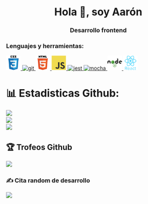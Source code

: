<h1 align="center">Hola 👋, soy Aarón</h1>
<h3 align="center">Desarrollo frontend</h3>

<h3 align="left">Lenguajes y herramientas:</h3>
<p align="left"> <a href="https://www.w3schools.com/css/" target="_blank" rel="noreferrer"> <img src="https://raw.githubusercontent.com/devicons/devicon/master/icons/css3/css3-original-wordmark.svg" alt="css3" width="40" height="40"/> </a> <a href="https://git-scm.com/" target="_blank" rel="noreferrer"> <img src="https://www.vectorlogo.zone/logos/git-scm/git-scm-icon.svg" alt="git" width="40" height="40"/> </a> <a href="https://www.w3.org/html/" target="_blank" rel="noreferrer"> <img src="https://raw.githubusercontent.com/devicons/devicon/master/icons/html5/html5-original-wordmark.svg" alt="html5" width="40" height="40"/> </a> <a href="https://developer.mozilla.org/en-US/docs/Web/JavaScript" target="_blank" rel="noreferrer"> <img src="https://raw.githubusercontent.com/devicons/devicon/master/icons/javascript/javascript-original.svg" alt="javascript" width="40" height="40"/> </a> <a href="https://jestjs.io" target="_blank" rel="noreferrer"> <img src="https://www.vectorlogo.zone/logos/jestjsio/jestjsio-icon.svg" alt="jest" width="40" height="40"/> </a> <a href="https://mochajs.org" target="_blank" rel="noreferrer"> <img src="https://www.vectorlogo.zone/logos/mochajs/mochajs-icon.svg" alt="mocha" width="40" height="40"/> </a> <a href="https://nodejs.org" target="_blank" rel="noreferrer"> <img src="https://raw.githubusercontent.com/devicons/devicon/master/icons/nodejs/nodejs-original-wordmark.svg" alt="nodejs" width="40" height="40"/> </a> <a href="https://reactjs.org/" target="_blank" rel="noreferrer"> <img src="https://raw.githubusercontent.com/devicons/devicon/master/icons/react/react-original-wordmark.svg" alt="react" width="40" height="40"/> </a> </p>

# 📊 Estadisticas Github:
![](https://github-readme-stats.vercel.app/api?username=Aaron-GF&theme=dark&hide_border=false&include_all_commits=false&count_private=false)<br/>
![](https://nirzak-streak-stats.vercel.app/?user=Aaron-GF&theme=dark&hide_border=false)<br/>
![](https://github-readme-stats.vercel.app/api/top-langs/?username=Aaron-GF&theme=dark&hide_border=false&include_all_commits=false&count_private=false&layout=compact)

## 🏆 Trofeos Github
![](https://github-profile-trophy.vercel.app/?username=Aaron-GF&theme=radical&no-frame=false&no-bg=true&margin-w=4)

### ✍️ Cita random de desarrollo
![](https://quotes-github-readme.vercel.app/api?type=horizontal&theme=radical)
